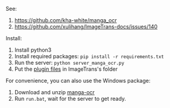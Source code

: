 See:

1. <https://github.com/kha-white/manga_ocr>
2. <https://github.com/xulihang/ImageTrans-docs/issues/140>

Install:

1. Install python3
2. Install required packages: `pip install -r requirements.txt`
3. Run the server: `python server_manga_ocr.py`
4. Put the [plugin files](https://github.com/xulihang/ImageTrans-docs/files/7919869/manga-ocr-plugin.zip) in ImageTrans's folder

For convenience, you can also use the Windows package:

1. Download and unzip [manga-ocr](https://github.com/xulihang/ImageTrans_plugins/releases/download/plugins/manga-ocr.zip)
2. Run `run.bat`, wait for the server to get ready.
